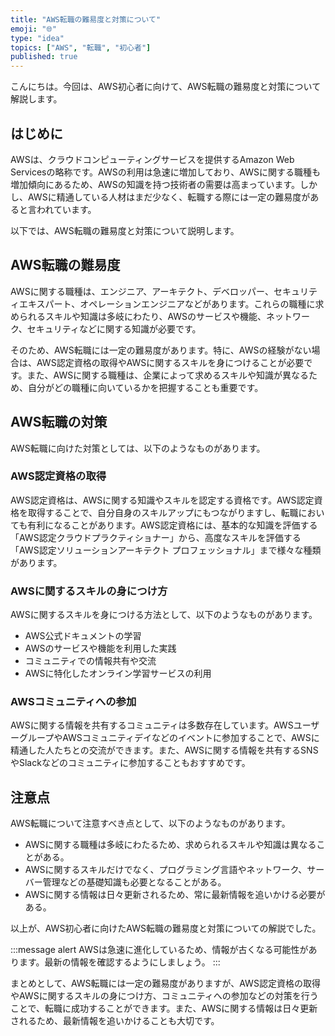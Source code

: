 ```yaml
---
title: "AWS転職の難易度と対策について"
emoji: "🌐"
type: "idea"
topics: ["AWS", "転職", "初心者"]
published: true
---
```


こんにちは。今回は、AWS初心者に向けて、AWS転職の難易度と対策について解説します。

## はじめに

AWSは、クラウドコンピューティングサービスを提供するAmazon Web Servicesの略称です。AWSの利用は急速に増加しており、AWSに関する職種も増加傾向にあるため、AWSの知識を持つ技術者の需要は高まっています。しかし、AWSに精通している人材はまだ少なく、転職する際には一定の難易度があると言われています。

以下では、AWS転職の難易度と対策について説明します。

## AWS転職の難易度

AWSに関する職種は、エンジニア、アーキテクト、デベロッパー、セキュリティエキスパート、オペレーションエンジニアなどがあります。これらの職種に求められるスキルや知識は多岐にわたり、AWSのサービスや機能、ネットワーク、セキュリティなどに関する知識が必要です。

そのため、AWS転職には一定の難易度があります。特に、AWSの経験がない場合は、AWS認定資格の取得やAWSに関するスキルを身につけることが必要です。また、AWSに関する職種は、企業によって求めるスキルや知識が異なるため、自分がどの職種に向いているかを把握することも重要です。

## AWS転職の対策

AWS転職に向けた対策としては、以下のようなものがあります。

### AWS認定資格の取得

AWS認定資格は、AWSに関する知識やスキルを認定する資格です。AWS認定資格を取得することで、自分自身のスキルアップにもつながりますし、転職においても有利になることがあります。AWS認定資格には、基本的な知識を評価する「AWS認定クラウドプラクティショナー」から、高度なスキルを評価する「AWS認定ソリューションアーキテクト プロフェッショナル」まで様々な種類があります。

### AWSに関するスキルの身につけ方

AWSに関するスキルを身につける方法として、以下のようなものがあります。

- AWS公式ドキュメントの学習
- AWSのサービスや機能を利用した実践
- コミュニティでの情報共有や交流
- AWSに特化したオンライン学習サービスの利用

### AWSコミュニティへの参加

AWSに関する情報を共有するコミュニティは多数存在しています。AWSユーザーグループやAWSコミュニティデイなどのイベントに参加することで、AWSに精通した人たちとの交流ができます。また、AWSに関する情報を共有するSNSやSlackなどのコミュニティに参加することもおすすめです。

## 注意点

AWS転職について注意すべき点として、以下のようなものがあります。

- AWSに関する職種は多岐にわたるため、求められるスキルや知識は異なることがある。
- AWSに関するスキルだけでなく、プログラミング言語やネットワーク、サーバー管理などの基礎知識も必要となることがある。
- AWSに関する情報は日々更新されるため、常に最新情報を追いかける必要がある。

以上が、AWS初心者に向けたAWS転職の難易度と対策についての解説でした。

:::message alert
AWSは急速に進化しているため、情報が古くなる可能性があります。最新の情報を確認するようにしましょう。
:::

まとめとして、AWS転職には一定の難易度がありますが、AWS認定資格の取得やAWSに関するスキルの身につけ方、コミュニティへの参加などの対策を行うことで、転職に成功することができます。また、AWSに関する情報は日々更新されるため、最新情報を追いかけることも大切です。
